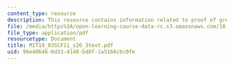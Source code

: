 ```yaml
---
content_type: resource
description: This resource contains information related to proof of green's formula.
file: /media/https%3A/open-learning-course-data-rc.s3.amazonaws.com/18-03sc-differential-equations-fall-2011/96e406466d334148bd8f1a5166cbc0fe_MIT18_03SCF11_s26_3text.pdf
file_type: application/pdf
resourcetype: Document
title: MIT18_03SCF11_s26_3text.pdf
uid: 96e40646-6d33-4148-bd8f-1a5166cbc0fe
---
```

